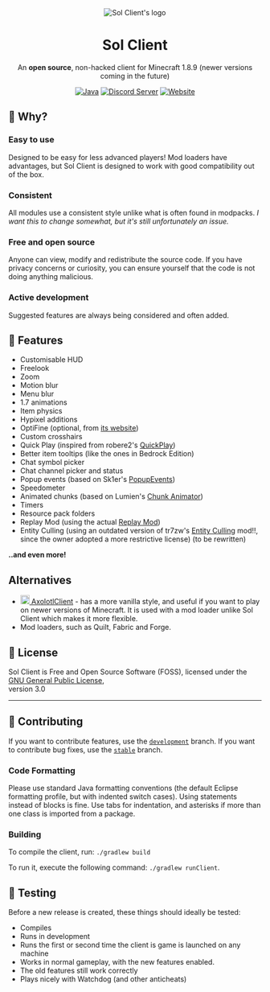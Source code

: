 <div align="center">

<img src="https://raw.githubusercontent.com/Sol-Client/client/develop/src/main/resources/assets/sol_client/textures/gui/icon.png" alt="Sol Client's logo">

# Sol Client

An **open source**, non-hacked client for Minecraft 1.8.9 (newer versions coming in the future)

<a href="https://www.java.com"><img alt="Java" src="https://cdn.jsdelivr.net/npm/@intergrav/devins-badges@3/assets/cozy/built-with/java_vector.svg"></a>
<a href="https://discord.gg/TSAkhgXNbK"><img alt="Discord Server" src="https://cdn.jsdelivr.net/npm/@intergrav/devins-badges@3/assets/cozy/social/discord-plural_vector.svg"></a>
<a href="https://sol-client.github.io"><img alt="Website" src="https://cdn.jsdelivr.net/npm/@intergrav/devins-badges@3/assets/cozy/documentation/website_vector.svg"></a>

</div>

## 🤔 Why?

### Easy to use
Designed to be easy for less advanced players! Mod loaders have advantages, but Sol Client is designed to work with good compatibility out of the box.

### Consistent
All modules use a consistent style unlike what is often found in modpacks. *I want this to change somewhat, but it's still unfortunately an issue.*

### Free and open source
Anyone can view, modify and redistribute the source code. If you have privacy concerns or curiosity, you can ensure yourself that the code is not doing anything malicious.

### Active development
Suggested features are always being considered and often added.

## 📖 Features

- Customisable HUD
- Freelook
- Zoom
- Motion blur
- Menu blur
- 1.7 animations
- Item physics
- Hypixel additions
- OptiFine (optional, from [its website](https://optifine.net/downloads))
- Custom crosshairs
- Quick Play (inspired from robere2's [QuickPlay](https://github.com/QuickplayMod/quickplay))
- Better item tooltips (like the ones in Bedrock Edition)
- Chat symbol picker
- Chat channel picker and status
- Popup events (based on Sk1er's [PopupEvents](https://github.com/Sk1erLLC/PopupEvents))
- Speedometer
- Animated chunks (based on Lumien's [Chunk Animator](https://github.com/lumien231/Chunk-Animator))
- Timers
- Resource pack folders
- Replay Mod (using the actual [Replay Mod](https://github.com/ReplayMod/ReplayMod))
- Entity Culling (using an outdated version of tr7zw's [Entity Culling](https://github.com/tr7zw/EntityCulling) mod!!, since the owner adopted a more restrictive license) (to be rewritten)

**..and even more!**

## Alternatives

- [<img src="https://axolotlclient.github.io/images/icon.png" alt="AC icon" width="18"> AxolotlClient](https://axolotlclient.github.io/) - has a more vanilla style, and useful if you want to play on newer versions of Minecraft. It is used with a mod loader unlike Sol Client which makes it more flexible.
- Mod loaders, such as Quilt, Fabric and Forge.

## 💼 License

Sol Client is Free and Open Source Software (FOSS), licensed under the [GNU General Public License](LICENSE),<br />version 3.0

---

## 🧪 Contributing

If you want to contribute features, use the [`development`](https://github.com/Sol-Client/client) branch. If you want to contribute bug fixes, use the [`stable`](https://github.com/Sol-Client/client/tree/stable) branch.

### Code Formatting

Please use standard Java formatting conventions (the default Eclipse formatting profile, but with indented switch cases).
Using statements instead of blocks is fine.
Use tabs for indentation, and asterisks if more than one class is imported from a package.

### Building

To compile the client, run: `./gradlew build`

To run it, execute the following command: `./gradlew runClient`.

## 📝 Testing

Before a new release is created, these things should ideally be tested:

- Compiles
- Runs in development
- Runs the first or second time the client is game is launched on any machine
- Works in normal gameplay, with the new features enabled.
- The old features still work correctly
- Plays nicely with Watchdog (and other anticheats)
